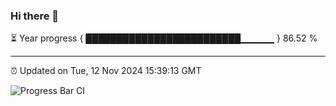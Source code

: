 ### Hi there 👋

⏳ Year progress { █████████████████████████▁▁▁▁▁ } 86.52 %

---

⏰ Updated on Tue, 12 Nov 2024 15:39:13 GMT

![Progress Bar CI](https://github.com/IshwaranRudhara/GIT-ACTION/workflows/Progress%20Bar%20CI/badge.svg)

